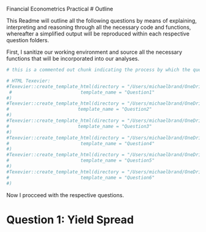 Financial Econometrics Practical \# Outline

This Readme will outline all the following questions by means of
explaining, interpreting and reasoning through all the necessary code
and functions, whereafter a simplified output will be reproduced within
each respective question folders.

First, I sanitize our working environment and source all the necessary
functions that will be incorporated into our analyses.

``` r
# this is a commented out chunk indicating the process by which the questions folders where produced.

# HTML Texevier:
#Texevier::create_template_html(directory = "/Users/michaelbrand/OneDrive/Documents/UNI/2021/2/Fin.Metrics/Test/21270945/Questions",
 #                         template_name = "Question1"
#)
#Texevier::create_template_html(directory = "/Users/michaelbrand/OneDrive/Documents/UNI/2021/2/Fin.Metrics/Test/21270945/Questions",
#                         template_name = "Question2"
#)
#Texevier::create_template_html(directory = "/Users/michaelbrand/OneDrive/Documents/UNI/2021/2/Fin.Metrics/Test/21270945/Questions",
#                         template_name = "Question3"
#)
#Texevier::create_template_html(directory = "/Users/michaelbrand/OneDrive/Documents/UNI/2021/2/Fin.Metrics/Test/21270945/Questions",
#                          template_name = "Question4"
#)
#Texevier::create_template_html(directory = "/Users/michaelbrand/OneDrive/Documents/UNI/2021/2/Fin.Metrics/Test/21270945/Questions",
#                          template_name = "Question5"
#)
#Texevier::create_template_html(directory = "/Users/michaelbrand/OneDrive/Documents/UNI/2021/2/Fin.Metrics/Test/21270945/Questions",
#                          template_name = "Question6"
#)
```

Now I procceed with the respective questions.

# Question 1: Yield Spread
